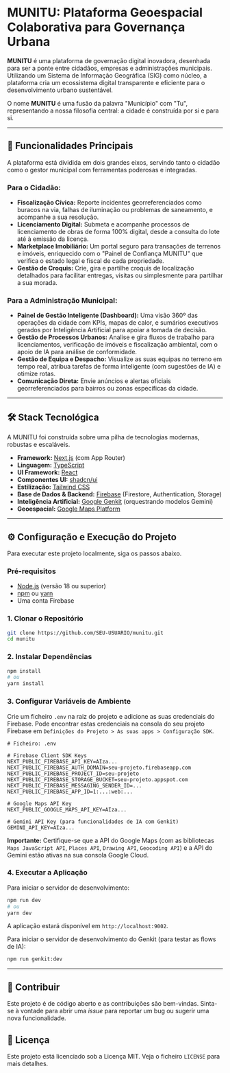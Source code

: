 # MUNITU: Plataforma Geoespacial Colaborativa para Governança Urbana

**MUNITU** é uma plataforma de governação digital inovadora, desenhada para ser a ponte entre cidadãos, empresas e administrações municipais. Utilizando um Sistema de Informação Geográfica (SIG) como núcleo, a plataforma cria um ecossistema digital transparente e eficiente para o desenvolvimento urbano sustentável.

O nome **MUNITU** é uma fusão da palavra "Município" com "Tu", representando a nossa filosofia central: a cidade é construída por si e para si.

---

## 🚀 Funcionalidades Principais

A plataforma está dividida em dois grandes eixos, servindo tanto o cidadão como o gestor municipal com ferramentas poderosas e integradas.

### Para o Cidadão:
*   **Fiscalização Cívica:** Reporte incidentes georreferenciados como buracos na via, falhas de iluminação ou problemas de saneamento, e acompanhe a sua resolução.
*   **Licenciamento Digital:** Submeta e acompanhe processos de licenciamento de obras de forma 100% digital, desde a consulta do lote até à emissão da licença.
*   **Marketplace Imobiliário:** Um portal seguro para transações de terrenos e imóveis, enriquecido com o "Painel de Confiança MUNITU" que verifica o estado legal e fiscal de cada propriedade.
*   **Gestão de Croquis:** Crie, gira e partilhe croquis de localização detalhados para facilitar entregas, visitas ou simplesmente para partilhar a sua morada.

### Para a Administração Municipal:
*   **Painel de Gestão Inteligente (Dashboard):** Uma visão 360º das operações da cidade com KPIs, mapas de calor, e sumários executivos gerados por Inteligência Artificial para apoiar a tomada de decisão.
*   **Gestão de Processos Urbanos:** Analise e gira fluxos de trabalho para licenciamentos, verificação de imóveis e fiscalização ambiental, com o apoio de IA para análise de conformidade.
*   **Gestão de Equipa e Despacho:** Visualize as suas equipas no terreno em tempo real, atribua tarefas de forma inteligente (com sugestões de IA) e otimize rotas.
*   **Comunicação Direta:** Envie anúncios e alertas oficiais georreferenciados para bairros ou zonas específicas da cidade.

---

## 🛠️ Stack Tecnológica

A MUNITU foi construída sobre uma pilha de tecnologias modernas, robustas e escaláveis.

*   **Framework:** [Next.js](https://nextjs.org/) (com App Router)
*   **Linguagem:** [TypeScript](https://www.typescriptlang.org/)
*   **UI Framework:** [React](https://react.dev/)
*   **Componentes UI:** [shadcn/ui](https://ui.shadcn.com/)
*   **Estilização:** [Tailwind CSS](https://tailwindcss.com/)
*   **Base de Dados & Backend:** [Firebase](https://firebase.google.com/) (Firestore, Authentication, Storage)
*   **Inteligência Artificial:** [Google Genkit](https://firebase.google.com/docs/genkit) (orquestrando modelos Gemini)
*   **Geoespacial:** [Google Maps Platform](https://mapsplatform.google.com/)

---

## ⚙️ Configuração e Execução do Projeto

Para executar este projeto localmente, siga os passos abaixo.

### Pré-requisitos
- [Node.js](https://nodejs.org/) (versão 18 ou superior)
- [npm](https://www.npmjs.com/) ou [yarn](https://yarnpkg.com/)
- Uma conta Firebase

### 1. Clonar o Repositório
```bash
git clone https://github.com/SEU-USUARIO/munitu.git
cd munitu
```

### 2. Instalar Dependências
```bash
npm install
# ou
yarn install
```

### 3. Configurar Variáveis de Ambiente
Crie um ficheiro `.env` na raiz do projeto e adicione as suas credenciais do Firebase. Pode encontrar estas credenciais na consola do seu projeto Firebase em `Definições do Projeto > As suas apps > Configuração SDK`.

```plaintext
# Ficheiro: .env

# Firebase Client SDK Keys
NEXT_PUBLIC_FIREBASE_API_KEY=AIza...
NEXT_PUBLIC_FIREBASE_AUTH_DOMAIN=seu-projeto.firebaseapp.com
NEXT_PUBLIC_FIREBASE_PROJECT_ID=seu-projeto
NEXT_PUBLIC_FIREBASE_STORAGE_BUCKET=seu-projeto.appspot.com
NEXT_PUBLIC_FIREBASE_MESSAGING_SENDER_ID=...
NEXT_PUBLIC_FIREBASE_APP_ID=1:...:web:...

# Google Maps API Key
NEXT_PUBLIC_GOOGLE_MAPS_API_KEY=AIza...

# Gemini API Key (para funcionalidades de IA com Genkit)
GEMINI_API_KEY=AIza...
```
**Importante:** Certifique-se que a API do Google Maps (com as bibliotecas `Maps JavaScript API`, `Places API`, `Drawing API`, `Geocoding API`) e a API do Gemini estão ativas na sua consola Google Cloud.

### 4. Executar a Aplicação
Para iniciar o servidor de desenvolvimento:
```bash
npm run dev
# ou
yarn dev
```
A aplicação estará disponível em `http://localhost:9002`.

Para iniciar o servidor de desenvolvimento do Genkit (para testar as flows de IA):
```bash
npm run genkit:dev
```

---

## 🤝 Contribuir

Este projeto é de código aberto e as contribuições são bem-vindas. Sinta-se à vontade para abrir uma *issue* para reportar um bug ou sugerir uma nova funcionalidade.

## 📄 Licença

Este projeto está licenciado sob a Licença MIT. Veja o ficheiro `LICENSE` para mais detalhes.

